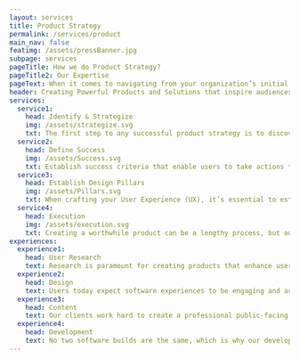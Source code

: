 ```yaml
---
layout: services
title: Product Strategy
permalink: /services/product
main_nav: false
featimg: /assets/pressBanner.jpg
subpage: services
pageTitle: How we do Product Strategy?
pageTitle2: Our Expertise
pageText: When it comes to navigating from your organization’s initial concept to finalized product delivery, we’re experts. By creating products driven by user outcomes, instead of features, we can empower your users to take actions that meet and exceed your organizational goals.
header: Creating Powerful Products and Solutions that inspire audiences.
services:
  service1:
    head: Identify & Strategize
    img: /assets/strategize.svg
    txt: The first step to any successful product strategy is to discover the root of your organization’s issue and identify solutions that scale past the projected life of the product. Our team can help you build a flexible roadmap that blend business goals with customer goals and allows your project to quickly pivot.
  service2:
    head: Define Success
    img: /assets/Success.svg
    txt: Establish success criteria that enable users to take actions that freely align with organizational objectives and choose the best medium for your organization’s project, from mobile first to native applications. Success criteria is critical to achieving the objectives of your project. We establish success criteria that measures the value your customer and business is going to receive, focusses on the product and its specific features, and assesses change in your customers' actions and behavior.
  service3:
    head: Establish Design Pillars
    img: /assets/Pillars.svg
    txt: When crafting your User Experience (UX), it’s essential to establish core elements of the product and build them to support the product’s fundamental objective. By creating intuitive interfaces absent of feature bloat, we can enable your target audience intuitively discover, use, and explore your products.
  service4:
    head: Execution
    img: /assets/execution.svg
    txt: Creating a worthwhile product can be a lengthy process, but our team can help you cross the resource consuming chasm between strategy and execution. By prioritizing the riskiest product assumptions to build, evaluate, and iterate quickly we can strengthen solutions to ultimately deliver the best version of the final product quickly and efficiently.
experiences:
  experience1:
    head: User Research
    text: Research is paramount for creating products that enhance users day-to-day tasks. Our team learns everything we can about the users by asking questions, identifying and proving or disproving our assumptions, finding commonalities across users, and recognizing their needs, goals, and mental models. Activities include: Ethnographic study, Stakeholder interviews/workshops, Sector and competitor analysis, Journey mapping, Usability testing, Heuristic analysis. 
  experience2:
    head: Design
    text: Users today expect software experiences to be engaging and accessible, which is why people are at the heart of our design. Whether we’re creating User Interfaces from scratch, or redesigning existing products, our team of UX designers are fluent in translating a client’s needs into an easy, intuitive user experience. 
  experience3:  
    head: Content
    text: Our clients work hard to create a professional public-facing image for their organization, so we work hard to emulate that experience in our products. Our content strategies guide users to take natural behaviors that align with our client’s end goals using established best practices, accessible plain language, and highly measured interaction.
  experience4: 
    head: Development
    text: No two software builds are the same, which is why our development processes are based on flexible microservices-based architecture. As true Agile evangelists, our developers are adaptable; quick to pivot, yet experienced enough to build secure, stable platforms that scale past the projected life of the product. As proponents of open source our strategy leverages open source and resist vendor lock in. 
---
```

